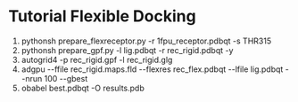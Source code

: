 # Tutorial Flexible Docking

1. pythonsh prepare_flexreceptor.py -r 1fpu_receptor.pdbqt -s THR315
2. pythonsh prepare_gpf.py -l lig.pdbqt -r rec_rigid.pdbqt -y
3. autogrid4 -p rec_rigid.gpf -l rec_rigid.glg
4. adgpu --ffile rec_rigid.maps.fld --flexres rec_flex.pdbqt --lfile lig.pdbqt --nrun 100 --gbest
5. obabel best.pdbqt -O results.pdb
